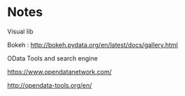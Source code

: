 # Notes

Visual lib

Bokeh : http://bokeh.pydata.org/en/latest/docs/gallery.html

OData Tools and search engine

https://www.opendatanetwork.com/

http://opendata-tools.org/en/

